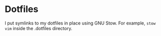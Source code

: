 # Dotfiles
I put symlinks to my dotfiles in place using GNU Stow.
For example, `stow vim` inside the .dotfiles directory.
